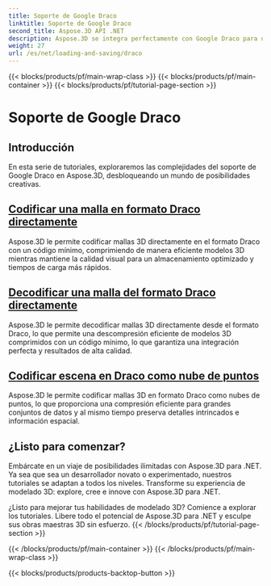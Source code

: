 ```yaml
---
title: Soporte de Google Draco
linktitle: Soporte de Google Draco
second_title: Aspose.3D API .NET
description: Aspose.3D se integra perfectamente con Google Draco para una compresión y descompresión eficiente de modelos 3D, optimizando el tamaño de los archivos y mejorando el rendimiento.
weight: 27
url: /es/net/loading-and-saving/draco
---
```


{{< blocks/products/pf/main-wrap-class >}}
{{< blocks/products/pf/main-container >}}
{{< blocks/products/pf/tutorial-page-section >}}

# Soporte de Google Draco

## Introducción

En esta serie de tutoriales, exploraremos las complejidades del soporte de Google Draco en Aspose.3D, desbloqueando un mundo de posibilidades creativas.

## [Codificar una malla en formato Draco directamente](encode-mesh)

Aspose.3D le permite codificar mallas 3D directamente en el formato Draco con un código mínimo, comprimiendo de manera eficiente modelos 3D mientras mantiene la calidad visual para un almacenamiento optimizado y tiempos de carga más rápidos.

## [Decodificar una malla del formato Draco directamente](decode-mesh)

Aspose.3D le permite decodificar mallas 3D directamente desde el formato Draco, lo que permite una descompresión eficiente de modelos 3D comprimidos con un código mínimo, lo que garantiza una integración perfecta y resultados de alta calidad.

## [Codificar escena en Draco como nube de puntos](encode-scene-as-point-cloud)

Aspose.3D le permite codificar mallas 3D en formato Draco como nubes de puntos, lo que proporciona una compresión eficiente para grandes conjuntos de datos y al mismo tiempo preserva detalles intrincados e información espacial.


## ¿Listo para comenzar?

Embárcate en un viaje de posibilidades ilimitadas con Aspose.3D para .NET. Ya sea que sea un desarrollador novato o experimentado, nuestros tutoriales se adaptan a todos los niveles. Transforme su experiencia de modelado 3D: explore, cree e innove con Aspose.3D para .NET.

¿Listo para mejorar tus habilidades de modelado 3D? Comience a explorar los tutoriales. Libere todo el potencial de Aspose.3D para .NET y esculpe sus obras maestras 3D sin esfuerzo.
{{< /blocks/products/pf/tutorial-page-section >}}

{{< /blocks/products/pf/main-container >}}
{{< /blocks/products/pf/main-wrap-class >}}

{{< blocks/products/products-backtop-button >}}
